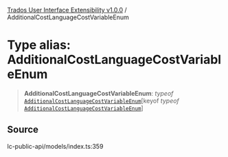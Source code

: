 [Trados User Interface Extensibility v1.0.0](../wiki/globals) / AdditionalCostLanguageCostVariableEnum

# Type alias: AdditionalCostLanguageCostVariableEnum

> **AdditionalCostLanguageCostVariableEnum**: *typeof* [`AdditionalCostLanguageCostVariableEnum`](../wiki/Variable.AdditionalCostLanguageCostVariableEnum)\[keyof *typeof* [`AdditionalCostLanguageCostVariableEnum`](../wiki/Variable.AdditionalCostLanguageCostVariableEnum)\]

## Source

lc-public-api/models/index.ts:359
